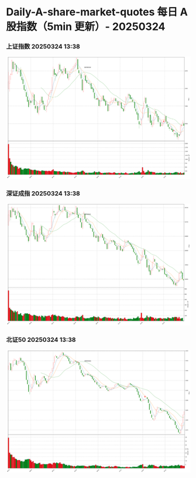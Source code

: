 
# Daily-A-share-market-quotes 每日 A 股指数（5min 更新）- 20250324

### 上证指数 20250324 13:38
![](./fig/2025/3/20250324-sh000001.png)

### 深证成指 20250324 13:38
![](./fig/2025/3/20250324-sz399001.png)

### 北证50 20250324 13:38
![](./fig/2025/3/20250324-bj899050.png)
